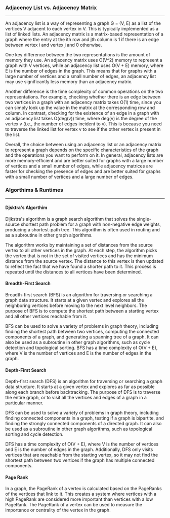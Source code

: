 ### Adjacency List vs. Adjacency Matrix
***

An adjacency list is a way of representing a graph G = (V, E) as a list of the vertices V adjacent to each vertex in V. This is typically implemented as a list of linked lists. An adjacency matrix is a matrix-based representation of a graph where the entry at the ith row and jth column is 1 if there is an edge between vertex i and vertex j and 0 otherwise.

One key difference between the two representations is the amount of memory they use. An adjacency matrix uses O(V^2) memory to represent a graph with V vertices, while an adjacency list uses O(V + E) memory, where E is the number of edges in the graph. This means that for graphs with a large number of vertices and a small number of edges, an adjacency list may use significantly less memory than an adjacency matrix.

Another difference is the time complexity of common operations on the two representations. For example, checking whether there is an edge between two vertices in a graph with an adjacency matrix takes O(1) time, since you can simply look up the value in the matrix at the corresponding row and column. In contrast, checking for the existence of an edge in a graph with an adjacency list takes O(deg(v)) time, where deg(v) is the degree of the vertex v (i.e., the number of edges incident to v). This is because you need to traverse the linked list for vertex v to see if the other vertex is present in the list.

Overall, the choice between using an adjacency list or an adjacency matrix to represent a graph depends on the specific characteristics of the graph and the operations you want to perform on it. In general, adjacency lists are more memory-efficient and are better suited for graphs with a large number of vertices and a small number of edges, while adjacency matrices are faster for checking the presence of edges and are better suited for graphs with a small number of vertices and a large number of edges.

### Algorthims & Runtimes
***

#### Djsktra's Algorthim 
Dijkstra's algorithm is a graph search algorithm that solves the single-source shortest path problem for a graph with non-negative edge weights, producing a shortest-path tree. This algorithm is often used in routing and as a subroutine in other graph algorithms.

The algorithm works by maintaining a set of distances from the source vertex to all other vertices in the graph. At each step, the algorithm picks the vertex that is not in the set of visited vertices and has the minimum distance from the source vertex. The distance to this vertex is then updated to reflect the fact that we have found a shorter path to it. This process is repeated until the distances to all vertices have been determined.

#### Breadth-First Search
Breadth-first search (BFS) is an algorithm for traversing or searching a graph data structure. It starts at a given vertex and explores all the neighboring vertices before moving to the next level neighbors. The purpose of BFS is to compute the shortest path between a starting vertex and all other vertices reachable from it.

BFS can be used to solve a variety of problems in graph theory, including finding the shortest path between two vertices, computing the connected components of a graph, and generating a spanning tree of a graph. It can also be used as a subroutine in other graph algorithms, such as cycle detection and topological sorting. BFS has a time complexity of O(V + E), where V is the number of vertices and E is the number of edges in the graph.

#### Depth-First Search

Depth-first search (DFS) is an algorithm for traversing or searching a graph data structure. It starts at a given vertex and explores as far as possible along each branch before backtracking. The purpose of DFS is to traverse the entire graph, or to visit all the vertices and edges of a graph in a particular manner.

DFS can be used to solve a variety of problems in graph theory, including finding connected components in a graph, testing if a graph is bipartite, and finding the strongly connected components of a directed graph. It can also be used as a subroutine in other graph algorithms, such as topological sorting and cycle detection.

DFS has a time complexity of O(V + E), where V is the number of vertices and E is the number of edges in the graph. Additionally, DFS only visits vertices that are reachable from the starting vertex, so it may not find the shortest path between two vertices if the graph has multiple connected components.

#### Page Rank

In a graph, the PageRank of a vertex is calculated based on the PageRanks of the vertices that link to it. This creates a system where vertices with a high PageRank are considered more important than vertices with a low PageRank. The PageRank of a vertex can be used to measure the importance or centrality of the vertex in the graph.
